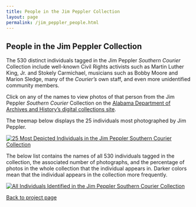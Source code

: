 ```yaml
---
title: People in the Jim Peppler Collection
layout: page
permalink: /jim_peppler_people.html
---
```


## People in the Jim Peppler Collection

The 530 distinct individuals tagged in the Jim Peppler _Southern Courier_ Collection include well-known Civil Rights activists such as Martin Luther King, Jr. and Stokely Carmichael, musicians such as Bobby Moore and Marion Sledge, many of the _Courier’s_ own staff, and even more unidentified community members.

Click on any of the names to view photos of that person from the Jim Peppler _Southern Courier_ Collection on the [Alabama Department of Archives and History’s digital collections site](https://digital.archives.alabama.gov/digital/collection/peppler).

The treemap below displays the 25 individuals most photographed by Jim Peppler.

<div class='tableauPlaceholder' id='viz1669254510623' style='position: relative'><noscript><a href='#'><img alt='25 Most Depicted Individuals in the Jim Peppler Southern Courier  Collection ' src='https:&#47;&#47;public.tableau.com&#47;static&#47;images&#47;25&#47;25MostDepictedIndividualsintheJimPepplerSouthernCourierCollection&#47;Sheet1&#47;1_rss.png' style='border: none' /></a></noscript><object class='tableauViz'  style='display:none;'><param name='host_url' value='https%3A%2F%2Fpublic.tableau.com%2F' /> <param name='embed_code_version' value='3' /> <param name='site_root' value='' /><param name='name' value='25MostDepictedIndividualsintheJimPepplerSouthernCourierCollection&#47;Sheet1' /><param name='tabs' value='no' /><param name='toolbar' value='yes' /><param name='static_image' value='https:&#47;&#47;public.tableau.com&#47;static&#47;images&#47;25&#47;25MostDepictedIndividualsintheJimPepplerSouthernCourierCollection&#47;Sheet1&#47;1.png' /> <param name='animate_transition' value='yes' /><param name='display_static_image' value='yes' /><param name='display_spinner' value='yes' /><param name='display_overlay' value='yes' /><param name='display_count' value='yes' /><param name='language' value='en-US' /></object></div>                

<script type='text/javascript'>                    var divElement = document.getElementById('viz1669254510623');                    var vizElement = divElement.getElementsByTagName('object')[0];                    vizElement.style.width='100%';vizElement.style.height=(divElement.offsetWidth*0.75)+'px';                    var scriptElement = document.createElement('script');                    scriptElement.src = 'https://public.tableau.com/javascripts/api/viz_v1.js';                    vizElement.parentNode.insertBefore(scriptElement, vizElement);                </script>


The below list contains the names of all 530 individuals tagged in the collection, the associated number of photographs, and the percentage of photos in the whole collection that the individual appears in. Darker colors mean that the individual appears in the collection more frequently.

<div class='tableauPlaceholder' id='viz1669254522274' style='position: relative'><noscript><a href='#'><img alt='All Individuals Identified in the Jim Peppler Southern  Courier  Collection ' src='https:&#47;&#47;public.tableau.com&#47;static&#47;images&#47;Al&#47;AllIndividualsInPeppler&#47;Sheet1&#47;1_rss.png' style='border: none' /></a></noscript><object class='tableauViz'  style='display:none;'><param name='host_url' value='https%3A%2F%2Fpublic.tableau.com%2F' /> <param name='embed_code_version' value='3' /> <param name='site_root' value='' /><param name='name' value='AllIndividualsInPeppler&#47;Sheet1' /><param name='tabs' value='no' /><param name='toolbar' value='yes' /><param name='static_image' value='https:&#47;&#47;public.tableau.com&#47;static&#47;images&#47;Al&#47;AllIndividualsInPeppler&#47;Sheet1&#47;1.png' /> <param name='animate_transition' value='yes' /><param name='display_static_image' value='yes' /><param name='display_spinner' value='yes' /><param name='display_overlay' value='yes' /><param name='display_count' value='yes' /><param name='language' value='en-US' /></object></div>                

<script type='text/javascript'>                    var divElement = document.getElementById('viz1669254522274');                    var vizElement = divElement.getElementsByTagName('object')[0];                    vizElement.style.width='100%';vizElement.style.height=(divElement.offsetWidth*0.75)+'px';                    var scriptElement = document.createElement('script');                    scriptElement.src = 'https://public.tableau.com/javascripts/api/viz_v1.js';                    vizElement.parentNode.insertBefore(scriptElement, vizElement);                </script>

[Back to project page](https://elizajames.github.io/jim_peppler.html)